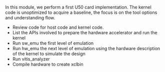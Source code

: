 In this module, we perform a first U50 card implementation.  The kernel code is unoptimized to acquire a baseline, the focus is on the tool options and understanding flow.
* Review code for host code and kernel code.
* List the APIs involved to prepare the hardware accelerator and run the kernel
* Run sw_emu the first level of emulation
* Run hw_emu the next level of emulation using the hardware description of the kernel to simulate the design
* Run vitis_analyzer
* Compile hardware to create xclbin
